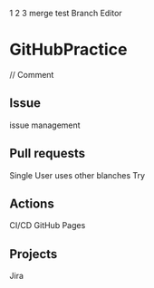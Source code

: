 1
2
3
merge test
Branch Editor

# GitHubPractice
// Comment
## Issue
issue management

## Pull requests
Single User uses other blanches
Try

## Actions
CI/CD
GitHub Pages

## Projects
Jira
